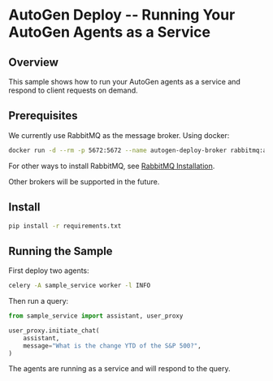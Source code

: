 # AutoGen Deploy -- Running Your AutoGen Agents as a Service

## Overview

This sample shows how to run your AutoGen agents as a service and respond
to client requests on demand.

## Prerequisites

We currently use RabbitMQ as the message broker. Using docker:

```bash
docker run -d --rm -p 5672:5672 --name autogen-deploy-broker rabbitmq:alpine
```

For other ways to install RabbitMQ, see [RabbitMQ Installation](https://www.rabbitmq.com/download.html).

Other brokers will be supported in the future.

## Install

```bash
pip install -r requirements.txt
```

## Running the Sample

First deploy two agents:

```bash
celery -A sample_service worker -l INFO
```

Then run a query:

```python
from sample_service import assistant, user_proxy

user_proxy.initiate_chat(
    assistant,
    message="What is the change YTD of the S&P 500?",
)
```

The agents are running as a service and will respond to the query.
